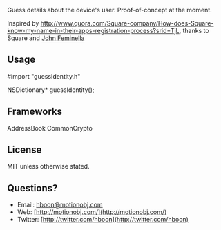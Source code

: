 Guess details about the device's user. Proof-of-concept at the moment.

Inspired by http://www.quora.com/Square-company/How-does-Square-know-my-name-in-their-apps-registration-process?srid=TjL, thanks to Square and [John Feminella](http://www.quora.com/John-Feminella)


Usage
---
#import "guessIdentity.h"

NSDictionary* guessIdentity();


Frameworks
---
AddressBook
CommonCrypto


License
---
MIT unless otherwise stated.


Questions?
---
* Email: [hboon@motionobj.com](mailto:hboon@motionobj.com)
* Web: [http://motionobj.com/](http://motionobj.com/)
* Twitter: [http://twitter.com/hboon](http://twitter.com/hboon)

